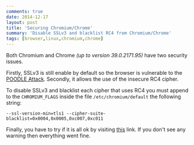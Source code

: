 ```yaml
---
comments: true
date: 2014-12-17
layout: post
title: 'Securing Chromium/Chrome'
summary: 'Disable SSLv3 and blacklist RC4 from Chromium/Chrome'
tags: [browser,linux,chromium,chrome]
---
```


Both Chromium and Chrome *(up to version 39.0.2171.95)* have two security issues.

Firstly, SSLv3 is still enable by default so the browser is vulnerable to the [POODLE Attack](https://www.openssl.org/~bodo/ssl-poodle.pdf). Secondly, it allows the use of the insecure RC4 cipher.

To disable SSLv3 and blacklist each cipher that uses RC4 you must append to the `CHROMIUM_FLAGS` inside the file `/etc/chromium/default` the following string:

    --ssl-version-min=tls1 --cipher-suite-blacklist=0x0004,0x0005,0xc007,0xc011

Finally, you have to try if it is all ok by visiting [this](https://www.ssllabs.com/ssltest/viewMyClient.html) link. If you don't see any warning then everything went fine.
